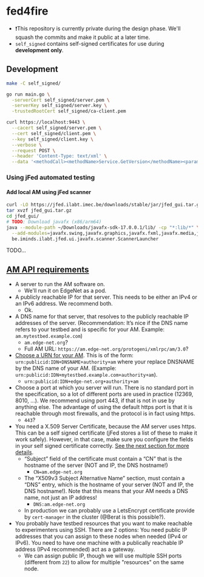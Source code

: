 # fed4fire

- ❗This repository is currently private during the design phase. We'll squash the commits and make it public at a later time.
- `self_signed` contains self-signed certificates for use during **development only**.

## Development

```bash
make -C self_signed/

go run main.go \
  -serverCert self_signed/server.pem \
  -serverKey self_signed/server.key \
  -trustedRootCert self_signed/ca-client.pem

curl https://localhost:9443 \
  --cacert self_signed/server.pem \
  --cert self_signed/client.pem \
  --key self_signed/client.key \
  --verbose \
  --request POST \
  --header 'Content-Type: text/xml' \
  --data '<methodCall><methodName>Service.GetVersion</methodName><params><param><value><string>User 1</string></value></param></params></methodCall>'
```

### Using jFed automated testing

#### Add local AM using jFed scanner

```bash
curl -LO https://jfed.ilabt.imec.be/downloads/stable/jar/jfed_gui.tar.gz
tar xvzf jfed_gui.tar.gz
cd jfed_gui/
# TODO: Download javafx (x86/arm64)
java --module-path ~/Downloads/javafx-sdk-17.0.0.1/lib/ -cp "*:lib/*" \
  --add-modules=javafx.swing,javafx.graphics,javafx.fxml,javafx.media,javafx.web \
  be.iminds.ilabt.jfed.ui.javafx.scanner.ScannerLauncher
```

TODO...

## [AM API requirements](https://doc.fed4fire.eu/testbed_owner/addingtestbed.html#requirements)

- A server to run the AM software on.
  - We'll run it on EdgeNet as a pod.
- A publicly reachable IP for that server. This needs to be either an IPv4 or an IPv6 address. We recommend both.
  - Ok.
- A DNS name for that server, that resolves to the publicly reachable IP addresses of the server. (Recommendation: It’s nice if the DNS name refers to your testbed and is specific for your AM. Example: `am.mytestbed.example.com`)
  - `am.edge-net.org`?
  - Full AM URL: `https://am.edge-net.org/protogeni/xmlrpc/am/3.0`?
- [Choose a URN for your AM](https://doc.fed4fire.eu/testbed_owner/rspec.html#choosing-your-component-manager-urn). This is of the form: `urn:publicid:IDN+DNSNAME+authority+am` where your replace DNSNAME by the DNS name of your AM. (Example: `urn:publicid:IDN+mytestbed.example.com+authority+am`).
  - `urn:publicid:IDN+edge-net.org+authority+am`
- Choose a port at which you server will run. There is no standard port in the specification, so a lot of different ports are used in practice (12369, 8010, …). We recommend using port 443, if that is not in use by anything else. The advantage of using the default https port is that it is reachable through most firewalls, and the protocol is in fact using https.
  - `443`?
- You need a X.509 Server Certificate, because the AM server uses https. This can be a self signed certificate (jFed stores a list of these to make it work safely). However, in that case, make sure you configure the fields in your self signed certificate correctly. [See the next section for more details](https://doc.fed4fire.eu/testbed_owner/addingtestbed.html#server-x-509-certificate).
  - “Subject” field of the certificate must contain a “CN” that is the hostname of the server (NOT and IP, the DNS hostname!)
    - `CN=am.edge-net.org`
  - The “X509v3 Subject Alternative Name” section, must contain a “DNS” entry, which is the hostname of your server (NOT and IP, the DNS hostname!). Note that this means that your AM needs a DNS name, not just an IP address!
    - `DNS:am.edge-net.org`
  - In production we can probably use a LetsEncrypt certificate provide by `cert-manager` in the cluster (@Berat is this possible?).
- You probably have testbed resources that you want to make reachable to experimenters using SSH. There are 2 options: You need public IP addresses that you can assign to these nodes when needed (IPv4 or IPv6). You need to have one machine with a publically reachable IP address (IPv4 recommended) act as a gateway.
  - We can assign public IP, though we will use multiple SSH ports (different from `22`) to allow for multiple "resources" on the same node.
